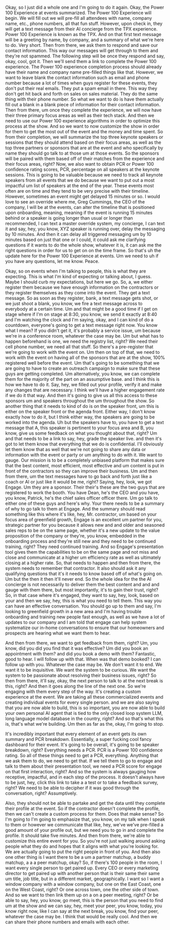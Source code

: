 Okay, so I just did a whole one and I'm going to do it again.
Okay, the Power 100 Experience at events summarized.
The Power 100 Experience will begin. We will fill out we will pre-fill all attendees with name, company name, etc., phone numbers, all that fun stuff. However, upon check in, they will get a text message from their AI concierge from the TPX experience. Power 100 Experience is known as the TPX. And
on that first text message will be a greeting by name, by company, and a summary of what we're here to do. Very short. Then from there, we ask them to respond and save our contact information. This way our messages will get through to them and they're not spammed.
The following step will be once they respond and say, okay, cool, got it. Then we'll send them a link to complete the Power 100 experience. The Power 100 experience completion process should already have their name and company name pre-filled things like that. However, we want to leave blank the contact information such as email and phone number because a lot of times when guys register for these events, they don't put their real emails. They put a spam email in there. This way they don't get hit back and forth on sales on sales material. They do the same thing with their phone number.
So what we want to do is have them actually fill out a blank in a blank piece of information for their contact information.
Then from there, um once they complete the experience, we will now have their three primary focus areas as well as their tech stack. And then we need to use our Power 100 experience algorithms in order to optimize this process at the show. And so we want to now customize the show in order for them to get the most out of the event and the money and time spent. So from their completion, we will summarize the top three keynote speakers or sessions that they should attend based on their focus areas, as well as the top three partners or sponsors that are at the event
and who specifically by name they should go talk to at those um at those events.
So the sponsors will be paired with them based off of their matches from the experience and their focus areas, right?
Now, we also want to obtain PCR or Power 100 confidence rating scores, PCR, percentage on all speakers at the keynote sessions.
This is going to be valuable because we need to track all keynote speakers from all events that we do because we want to put out a most impactful um list of speakers at the end of the year.
These events most often are on time and they tend to be very precise with their timeline. However, sometimes an event might get delayed 15 minutes or so. I would love to see an override where me, Greg Cummings, the CEO of the company, I will be at the events, can alter the timeline that is positioned upon onboarding, meaning,
meaning if the event is running 15 minutes behind or a speaker is going longer than usual or longer than recommended, I can text a master override system, my concierge, I can text it and say, hey, you know, XYZ speaker is running over, delay the messaging by 10 minutes. And then it can delay all triggered messaging um by 10 minutes based on just that one or I could, it could ask me clarifying questions if it wants to do the whole show, whatever it is, it can ask me the right questions in order for us to get on on the time frame.
So that's uh the update here for the Power 100 Experience at events. Um we need to uh if you have any questions, let me know. Peace.

Okay, so on events when I'm talking to people, this is what they are expecting. This is what I'm kind of expecting or talking about, I guess. Maybe I should curb my expectations, but here we go. So, a, we either register them because we have enough information on the contractors or they register themselves as they come into the event. They get a text message. So as soon as they register, bank, a text message gets shot, or we just shoot a blank, you know, we fire a text message across to everybody at a certain time. Um and that might be a good time if I get on stage where if I'm on stage at 8:30, you know, we send it exactly at 8:40 and I'm watching the clock and I'm saying, okay, and I can kind of do a countdown, everyone's going to get a text message right now. You know what I mean? If you didn't get it, it's probably a service issue, um because we're in a conference room, whatever the case may be.
Um but what has to happen beforehand is one, we need the registry list, right? We need their cell phone number, we need all that stuff. So there's a pre-register that we're going to work with the event on. Um then on top of that, we need to work with the event on having all of the sponsors that are at the show, 100% registered well before the event. Um that's going to be something that we are going to have to create an outreach campaign to make sure that these guys are getting completed. Um alternatively, you know, we can complete them for the majority of the part on an assumptive base. and I think this is how we have to do it. Say, hey, we filled out your profile, verify it and make any changes that are necessary. I think we'll have a higher engagement rate if we do it that way. And then it's going to give us all this access to these sponsors um and speakers throughout the um throughout the show. So another thing that it needs to kind of do is on the speaker front, um this is either on the speaker front or the agenda front. Either way, I don't know exactly how to do it, but I think either way, the speakers are going to be worked into the agenda. Uh but the speakers have to, you have to get a text message that A, this speaker is pertinent to your focus area and B, you know, give us some feedback on what you thought about that, right? Um and that needs to be a link to say, hey, grade the speaker live. and then it's got to let them know that everything that we do is confidential. I'll obviously let them know that as well that we're not going to share any data or information with the event or party or um anything to do with it. We want to gauge. Our mission is to be a completely unbiased platform that makes sure that the best content, most efficient, most effective and um content is put in front of the contractors so they can improve their business.
Um and then from there,
um the text messages have to go back and forth just like a coach or AI or just like it would be me, right? Saying, hey, look, we got Engage. Um they are a sponsor. Their their's these are the two guys that are registered to work the booth. You have Dean, he's the CEO and you have, you know, Patrick, he's the chief sales officer officer there. Um go talk to either one of these guys and here's why. Your there needs to be a summary of why to go talk to them at Engage. And the summary should read something like this where it's like, hey, Mr. contractor,
um based on your focus area of greenfield growth, Engage is an excellent um partner for you, strategic partner for you because it allows new and and older and seasoned sales reps to be on the same page, whether it's a new update to the value proposition of the company or they're, you know, embedded in the onboarding process and they're still new and they need to be continued training, right? They need continued training. And so Engage's presentation tool gives them the capabilities to be on the same page and not miss and close and communicate at a higher um efficiency rate as well as ultimately closing at a higher rate. So, that needs to happen and then from there, the system needs to remember that contractor. It also should ask it any qualifying questions that it's it needs to know based off of what's going on. Um but the then it then it'll never end. So the whole idea for the
the AI concierge is not necessarily to deliver them the best content and and and gauge with them there, but most importantly, it's to gain their trust, right? So, in that case where it's engaged, they want to say, hey, look, based on your and then we say, hey, this is what you need to tell them. This way you can have an effective conversation. You should go up to them and say, I'm looking to greenfield growth in a new area and I'm having trouble onboarding and training new people fast enough, as well as we have a lot of updates to our company and I am told that engage can help system systematize our in-home conversations to ensure that our homeowners and prospects are hearing what we want them to hear.

And then from there, we want to get feedback from them, right? Um, you know, did you did you find that it was effective? Um did you book an appointment with them? and did you book a demo with them? Fantastic, good to hear. I will follow up with that. When was that demo booked? I can follow up with you. Whatever the case may be. We don't want it to end. We want it to be inquisitive. We want the system to be curious. We want the system to be passionate about resolving their business issues, right? So then from there, it'll say, okay, the next person to talk to at the next break is this, right? And then it goes along the line of the next one. So we're engaging with them every step of the way. It's creating a custom experience at the event. We are taking all these commercialized events and creating individual events for every single person. and we are also saying that you are now able to build, this is so important, you are now able to build your own personal AI agent that is tied to the only closed loop system LLM, long language model database in the country, right? And so that's what this is, that's what we're building. Um then as far as the, okay, I'm going to stop.

It's incredibly important that every element of an event gets its own summary and PCR breakdown. Essentially, a super fucking cool fancy dashboard for their event. It's going to be overall, it's going to be speaker breakdown, right? Everything needs a PCR. PCR is a Power 100 confidence rating. So all of these things need to get a PCR, everything. Anything that we ask them to do, we need to get that. If we tell them to go to engage and talk to them about their presentation tool, we need a PCR score for engage on that first interaction, right? And so the system is always gauging how receptive, impactful, and in each step of the process. It doesn't always have to be just, hey, click this link to take a a test or to take a feedback survey, right? We need to be able to decipher if it was good through the conversation, right? Assumptively.

Also, they should not be able to partake and get the data until they complete their profile at the event. So if the contractor doesn't complete the profile, then we can't create a custom process for them. Does that make sense? So I'm going to I'm going to emphasize that, you know, on my talk when I speak to them or however we communicate that like, hey, we've we've pre-filled a good amount of your profile out, but we need you to go in and complete the profile. It should take five minutes. And then from there, we're able to customize this entire event for you. So you're not just walking around asking people what they do and hopes that it aligns with what you're looking for. We are actually going to put the right people in front of you. And then also one other thing is I want there to be a um a partner matchup, a buddy matchup, a a a peer matchup, okay? So, if there's 100 people in the room, I want every single person to get paired up. Every CEO or every marketing director to get paired up with another person that is their same their same um title, job title,
but in a different market, geographically. I want so I want a window company with a window company, but one on the East Coast, one on the West Coast, right? Or one across town, one the other side of town. And so we want to then link them up on a on a peer meeting, right? Or be able to say, hey, you know, go meet, this is the person that you need to find um at the show and we can say, hey, meet your peer, you know, today, you know right now, like I can say at the next break, you know, find your peer, whatever the case may be. I think that would be really cool. And then we can share their phone numbers and emails with each other.